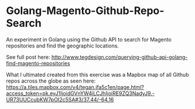 Golang-Magento-Github-Repo-Search
=================================

An experiment in Golang using the Github API to search for Magento repositories and find the geographic locations.

See full post here:
http://www.tegdesign.com/querying-github-api-golang-find-magento-repositories

What I ultimated created from this exercise was a Mapbox map of all Github repos across the globe as seen here:
https://a.tiles.mapbox.com/v4/tegan.jfa5c1en/page.html?access_token=pk.eyJ1IjoidGVnYW4iLCJhIjoiRE9ZQ3NadyJ9.-UR73UUCcubKW7pOI2c5SA#3/37.44/-64.16
